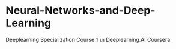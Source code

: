# Neural-Networks-and-Deep-Learning
Deeplearning Specialization Course 1 \n
Deeplearning.AI Coursera

